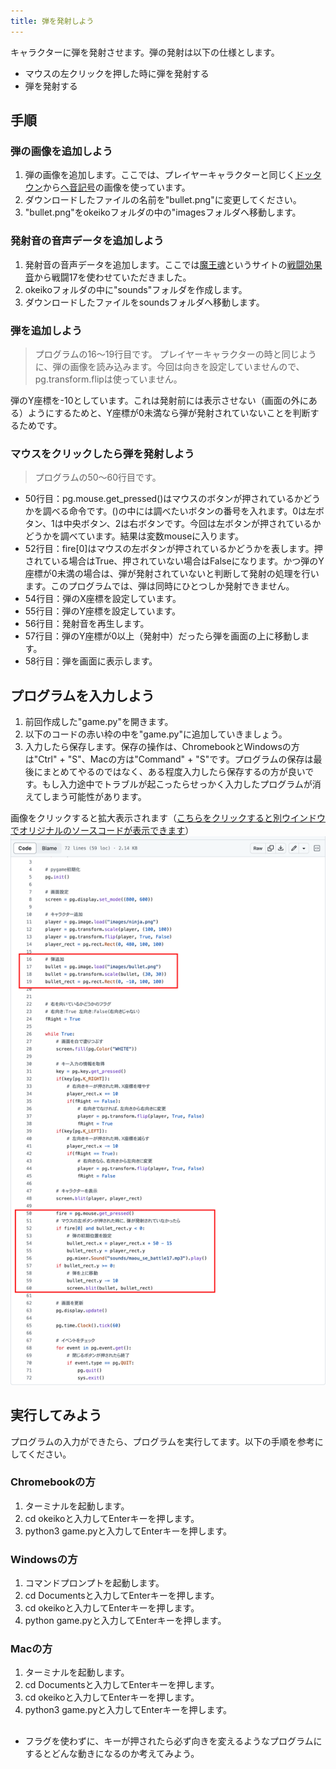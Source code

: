 ```yaml
---
title: 弾を発射しよう
---
```

キャラクターに弾を発射させます。弾の発射は以下の仕様とします。

- マウスの左クリックを押した時に弾を発射する
- 弾を発射する

## 手順
### 弾の画像を追加しよう
1. 弾の画像を追加します。ここでは、プレイヤーキャラクターと同じく[ドッタウン](https://dotown.maeda-design-room.net/)から[ヘ音記号](https://dotown.maeda-design-room.net/3200/)の画像を使っています。
2. ダウンロードしたファイルの名前を"bullet.png"に変更してください。
3. "bullet.png"をokeikoフォルダの中の"imagesフォルダへ移動します。

### 発射音の音声データを追加しよう
1. 発射音の音声データを追加します。ここでは[魔王魂](https://maou.audio/)というサイトの[戦闘効果音](https://maou.audio/category/se/se-battle/)から戦闘17を使わせていただきました。
2. okeikoフォルダの中に"sounds"フォルダを作成します。
3. ダウンロードしたファイルをsoundsフォルダへ移動します。

### 弾を追加しよう
> プログラムの16〜19行目です。
プレイヤーキャラクターの時と同じように、弾の画像を読み込みます。今回は向きを設定していませんので、pg.transform.flipは使っていません。

弾のY座標を-10としています。これは発射前には表示させない（画面の外にある）ようにするためと、Y座標が0未満なら弾が発射されていないことを判断するためです。

### マウスをクリックしたら弾を発射しよう
> プログラムの50〜60行目です。
- 50行目：pg.mouse.get_pressed()はマウスのボタンが押されているかどうかを調べる命令です。()の中には調べたいボタンの番号を入れます。0は左ボタン、1は中央ボタン、2は右ボタンです。今回は左ボタンが押されているかどうかを調べています。結果は変数mouseに入ります。
- 52行目：fire[0]はマウスの左ボタンが押されているかどうかを表します。押されている場合はTrue、押されていない場合はFalseになります。かつ弾のY座標が0未満の場合は、弾が発射されていないと判断して発射の処理を行います。このプログラムでは、弾は同時にひとつしか発射できません。
- 54行目：弾のX座標を設定しています。
- 55行目：弾のY座標を設定しています。
- 56行目：発射音を再生します。
- 57行目：弾のY座標が0以上（発射中）だったら弾を画面の上に移動します。
- 58行目：弾を画面に表示します。

## プログラムを入力しよう
1. 前回作成した"game.py"を開きます。
1. 以下のコードの赤い枠の中を"game.py"に追加していきましょう。
1. 入力したら保存します。保存の操作は、ChromebookとWindowsの方は"Ctrl" + "S"、Macの方は"Command" + "S"です。プログラムの保存は最後にまとめてやるのではなく、ある程度入力したら保存するの方が良いです。もし入力途中でトラブルが起こったらせっかく入力したプログラムが消えてしまう可能性があります。

画像をクリックすると拡大表示されます（[こちらをクリックすると別ウインドウでオリジナルのソースコードが表示できます](https://github.com/kwaka1208/resources/blob/main/pygame/game05.py)）
[![](https://raw.githubusercontent.com/kwaka1208/resources/main/pygame/game05.png)](https://raw.githubusercontent.com/kwaka1208/resources/main/pygame/game05.png)

## 実行してみよう
プログラムの入力ができたら、プログラムを実行してます。以下の手順を参考にしてください。

### Chromebookの方
1. ターミナルを起動します。
1. cd okeikoと入力してEnterキーを押します。
1. python3 game.pyと入力してEnterキーを押します。

### Windowsの方
1. コマンドプロンプトを起動します。
1. cd Documentsと入力してEnterキーを押します。
1. cd okeikoと入力してEnterキーを押します。
1. python game.pyと入力してEnterキーを押します。

### Macの方
1. ターミナルを起動します。
1. cd Documentsと入力してEnterキーを押します。
1. cd okeikoと入力してEnterキーを押します。
1. python3 game.pyと入力してEnterキーを押します。

## 
- フラグを使わずに、キーが押されたら必ず向きを変えるようなプログラムにするとどんな動きになるのか考えてみよう。



